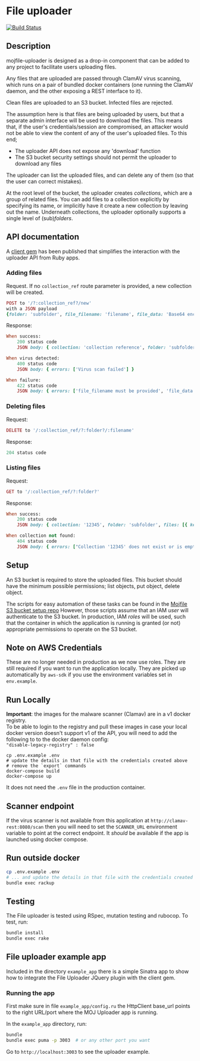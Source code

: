 # File uploader

[![Build
Status](https://travis-ci.org/ministryofjustice/mojfile-uploader.svg?branch=master)](https://travis-ci.org/ministryofjustice/mojfile-uploader)

## Description

mojfile-uploader is designed as a drop-in component that can be added to any project
to facilitate users uploading files.

Any files that are uploaded are passed through ClamAV virus scanning, which runs on
a pair of bundled docker containers (one running the ClamAV daemon, and the other
exposing a REST interface to it).

Clean files are uploaded to an S3 bucket. Infected files are rejected.

The assumption here is that files are being uploaded by users, but that a separate
admin interface will be used to download the files. This means that, if the user's
credentials/session are compromised, an attacker would not be able to view the content
of any of the user's uploaded files. To this end;

* The uploader API does not expose any 'download' function
* The S3 bucket security settings should not permit the uploader to download any files

The uploader can list the uploaded files, and can delete any of them (so that the user
can correct mistakes).

At the root level of the bucket, the uploader creates _collections_, which are a group
of related files. You can add files to a collection explicitly by specifying its name,
or implicitly have it create a new collection by leaving out the name. Underneath
collections, the uploader optionally supports a single level of (sub)_folders_.

## API documentation

A [client gem](https://github.com/ministryofjustice/mojfile-uploader-api-client) has
been published that simplifies the interaction with the uploader API from Ruby apps.

### Adding files

Request. If no `collection_ref` route parameter is provided, a new collection will be created.

```ruby
POST to '/?:collection_ref?/new'
with a JSON payload
{folder: 'subfolder', file_filename: 'filename', file_data: 'Base64 encoded file data'}
```

Response:

```ruby
When success:
    200 status code
    JSON body: { collection: 'collection reference', folder: 'subfolder', key: 'filename' }

When virus detected:
    400 status code
    JSON body: { errors: ['Virus scan failed'] }

When failure:
    422 status code
    JSON body: { errors: ['file_filename must be provided', 'file_data must be provided'] }
```

### Deleting files

Request:

```ruby
DELETE to '/:collection_ref/?:folder?/:filename'
```

Response:

```ruby
204 status code
```

### Listing files

Request:

```ruby
GET to '/:collection_ref/?:folder?'
```

Response:

```ruby
When success:
    200 status code
    JSON body: { collection: '12345', folder: 'subfolder', files: [{ key: '12345/subfolder/test.doc', title: 'test.doc', last_modified: '2016-12-05T12:20:02.000Z' }] }

When collection not found:
    404 status code
    JSON body: { errors: ["Collection '12345' does not exist or is empty."] }
```

## Setup

An S3 bucket is required to store the uploaded files. This bucket
should have the minimum possible permissions; list objects, put object,
delete object.

The scripts for easy automation of these tasks can be found in the
[Mojfile S3 bucket setup repo](https://github.com/ministryofjustice/mojfile-s3-bucket-setup)
However, those scripts assume that an IAM *user* will authenticate to the S3 bucket.
In production, IAM *roles* will be used, such that the container in which the application
is running is granted (or not) appropriate permissions to operate on the S3 bucket.

## Note on AWS Credentials

These are no longer needed in production as we now use roles.  They are
still required if you want to run the application locally.  They are
picked up automatically by `aws-sdk` if you use the environment
variables set in `env.example`.

## Run Locally

**Important**: the images for the malware scanner (Clamav) are in a v1 docker registry.  
To be able to login to the registry and pull these images in case your local docker version doesn't support v1 of the API, you will need to add the following to to the docker daemon config:  
`"disable-legacy-registry" : false`

```
cp .env.example .env
# update the details in that file with the credentials created above
# remove the `export` commands
docker-compose build
docker-compose up
```

It does not need the `.env` file in the production container.

## Scanner endpoint

If the virus scanner is not available from this application at
`http://clamav-rest:8080/scan` then you will need to set the
`SCANNER_URL` environment variable to point at the correct endpoint.  It
*should* be available if the app is launched using docker compose.

## Run outside docker

```bash
cp .env.example .env
# ... and update the details in that file with the credentials created above
bundle exec rackup
```

## Testing

The File uploader is tested using RSpec, mutation testing and rubocop.
To test, run:

```bash
bundle install
bundle exec rake
```

## File uploader example app

Included in the directory `example_app` there is a simple Sinatra app to show how to integrate the File Uploader JQuery plugin with the client gem.

### Running the app

First make sure in file `example_app/config.ru` the HttpClient base_url points to the right URL/port where the MOJ Uploader app is running.

In the `example_app` directory, run:

```sh
bundle
bundle exec puma -p 3003  # or any other port you want
```

Go to `http://localhost:3003` to see the uploader example.
